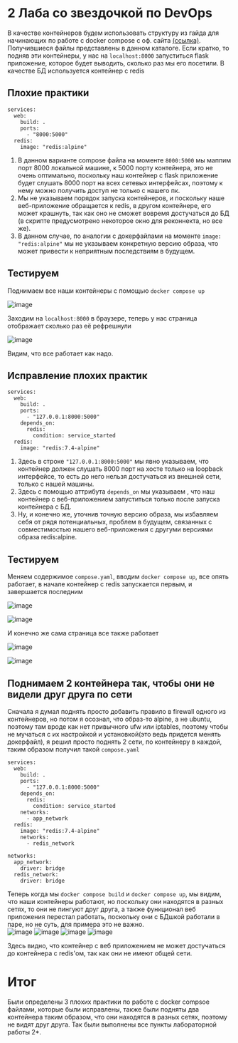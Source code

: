 # 2 Лаба со звездочкой по DevOps

В качестве контейнеров будем использовать структуру из гайда для начинающих по работе с docker compose с оф. сайта [(ссылка)](https://docs.docker.com/compose/gettingstarted/). Получившиеся файлы представлены в данном каталоге. Если кратко, то подняв эти контейнеры, у нас на `localhost:8000` запуститься flask приложение, которое будет выводить, сколько раз мы его посетили. В качестве БД используется контейнер с redis

## Плохие практики
```
services:
  web:
    build: .
    ports:
      - "8000:5000"
  redis:
    image: "redis:alpine"
```
1. В данном варианте compose файла на моменте `8000:5000` мы маппим порт 8000 локальной машине, к 5000 порту контейнера, это не очень оптимально, поскольку наш контейнер с flask приложение будет слушать 8000 порт на всех сетевых интерфейсах, поэтому к нему можно получить доступ не только с нашего пк. 
2. Мы не указываем порядок запуска контейнеров, и поскольку наше веб-приложение обращается к redis, в другом контейнере, его может крашнуть, так как оно не сможет вовремя достучаться до БД (в скрипте предусмотрено некоторое окно для реконнекта, но все же).
3. В данном случае, по аналогии с докерфайлами на моменте `image: "redis:alpine"` мы не указываем конкретную версию образа, что может привести к неприятным последствиям в будущем.

## Тестируем

Поднимаем все наши контейнеры с помощью `docker compose up`

![image](https://github.com/user-attachments/assets/50b72f91-a937-4281-bd35-d9cecaa62322)

Заходим на `localhost:8000` в браузере, теперь у нас страница отображает сколько раз её рефрешнули

![image](https://github.com/user-attachments/assets/97ddc4af-b3d4-459b-95b3-db6f74b75377)

Видим, что все работает как надо.

## Исправление плохих практик
```
services:
  web:
    build: .
    ports:
      - "127.0.0.1:8000:5000"
    depends_on:
      redis:
        condition: service_started
  redis:
    image: "redis:7.4-alpine"
```
1. Здесь в строке `"127.0.0.1:8000:5000"` мы явно указываем, что контейнер должен слушать 8000 порт на хосте только на loopback интерфейсе, то есть до него нельзя достучаться из внешней сети, только с нашей машины.
2. Здесь с помощью аттрибута `depends_on` мы указываем , что наш контейнер с веб-приложением запуститься только после запуска контейнера с БД.
3. Ну, и конечно же, уточнив точную версию образа, мы избавляем себя от рядя потенциальных, проблем в будущем, связанных с совместимостью нашего веб-приложения с другуми версиями образа redis:alpine.

## Тестируем

Меняем содержимое `compose.yaml`, вводим `docker compose up`, все опять работает, в начале контейнер с redis запускается первым, и завершается последним

![image](https://github.com/user-attachments/assets/aaf8c4d5-e18d-43b8-bcbf-8637d73181ff)

![image](https://github.com/user-attachments/assets/c591d8fa-2ead-4931-b36e-c3d6d0bbbc65)

И конечно же сама страница все также работает

![image](https://github.com/user-attachments/assets/7f49268c-0876-412c-9077-e2439edc64b1)

![image](https://github.com/user-attachments/assets/968e3bd6-b247-439d-a693-cc3d4906116c)


## Поднимаем 2 контейнера так, чтобы они не видели друг друга по сети
Сначала я думал поднять просто добавить правило в firewall одного из контейнеров, но потом я осознал, что образ-то alpine, а не ubuntu, поэтому там вроде как нет привычного ufw или iptables, поэтому чтобы не мучаться с их настройкой и установкой(это ведь придется менять докерфайл), я решил просто поднять 2 сети, по контейнеру в каждой, таким образом получил такой `compose.yaml`
```
services:
  web:
    build: .
    ports:
      - "127.0.0.1:8000:5000"
    depends_on:
      redis:
        condition: service_started
    networks:
      - app_network
  redis:
    image: "redis:7.4-alpine"
    networks:
      - redis_network

networks:
  app_network:
    driver: bridge
  redis_network:
    driver: bridge
```
Теперь когда мы `docker compose build` и `docker compose up`, мы видим, что наши контейнеры работают, но поскольку они находятся в разных сетях, то они не пингуют друг друга, а также функционал веб приложения перестал работать, поскольку они с БДшкой работали в паре, но не суть, для примера это не важно. <br/>
![image](https://github.com/user-attachments/assets/df0b9200-4fc5-4dcc-860e-b4815db0633b)
![image](https://github.com/user-attachments/assets/3b8c5fee-ada4-422d-8e6f-3b590948cfc4)
![image](https://github.com/user-attachments/assets/de2d1279-6d72-471e-b400-d098a373828a)
![image](https://github.com/user-attachments/assets/e1ca92f4-5a8e-46ff-9fde-6a564016ac63)

Здесь видно, что контейнер с веб приложением не может достучаться до контейнера с redis'ом, так как они не имеют общей сети.

# Итог
Были определены 3 плохих практики по работе с docker compsoe файлами, которые были исправлены, также были подняты два контейнера таким образом, что они находятся в разных сетях, поэтому не видят друг друга. Так были выполнены все пункты лабораторной работы 2*.
